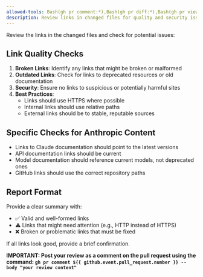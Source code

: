 ```yaml
---
allowed-tools: Bash(gh pr comment:*),Bash(gh pr diff:*),Bash(gh pr view:*)
description: Review links in changed files for quality and security issues
---
```


Review the links in the changed files and check for potential issues:

## Link Quality Checks
1. **Broken Links**: Identify any links that might be broken or malformed
2. **Outdated Links**: Check for links to deprecated resources or old documentation
3. **Security**: Ensure no links to suspicious or potentially harmful sites
4. **Best Practices**: 
   - Links should use HTTPS where possible
   - Internal links should use relative paths
   - External links should be to stable, reputable sources

## Specific Checks for Anthropic Content
- Links to Claude documentation should point to the latest versions
- API documentation links should be current
- Model documentation should reference current models, not deprecated ones
- GitHub links should use the correct repository paths

## Report Format
Provide a clear summary with:
- ✅ Valid and well-formed links
- ⚠️ Links that might need attention (e.g., HTTP instead of HTTPS)
- ❌ Broken or problematic links that must be fixed

If all links look good, provide a brief confirmation.

**IMPORTANT: Post your review as a comment on the pull request using the command: `gh pr comment ${{ github.event.pull_request.number }} --body "your review content"`**